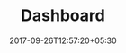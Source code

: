 ---
title: "Dashboard"
date: 2017-09-26T12:57:20+05:30
draft: false
layout: dashboard-new
property: "Casa Anjuna"
status: "In Process"
url: /dashboard/casa-anjuna/
slug: "casa-anjuna/"

mainmenu:
 dashboard: true

---